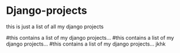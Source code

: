 # Django-projects

this is just a list of all my django projects     


#this contains a list of my django projects...
#this contains a list of my django projects...
#this contains a list of my django projects...
jkhk
